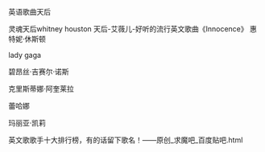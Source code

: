英语歌曲天后

灵魂天后whitney houston
天后-艾薇儿-好听的流行英文歌曲《Innocence》
  惠特妮·休斯顿

lady gaga

碧昂丝·吉赛尔·诺斯

克里斯蒂娜·阿奎莱拉

蕾哈娜

玛丽亚·凯莉

英文歌歌手十大排行榜，有的话留下歌名！——原创_求魔吧_百度贴吧.html
